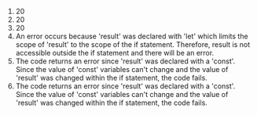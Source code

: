 1. 20
2. 20
3. 20
4. An error occurs because 'result' was declared with 'let' which limits the scope of 'result' to the scope of the if statement. Therefore, result is not accessible outside the if statement and there will be an error.
5. The code returns an error since 'result' was declared with a 'const'. Since the value of 'const' variables can't change and the value of 'result' was changed within the if statement, the code fails.
6. The code returns an error since 'result' was declared with a 'const'. Since the value of 'const' variables can't change and the value of 'result' was changed within the if statement, the code fails.